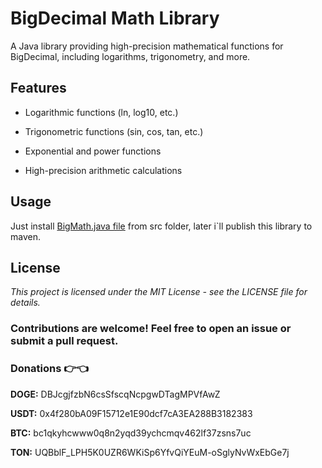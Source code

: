 # BigDecimal Math Library

A Java library providing high-precision mathematical functions for BigDecimal, including logarithms, trigonometry, and more.

## Features

- Logarithmic functions (ln, log10, etc.)

- Trigonometric functions (sin, cos, tan, etc.)

- Exponential and power functions

- High-precision arithmetic calculations

## Usage

Just install [BigMath.java file](https://github.com/MotilQR/BigDecimal-math-library/blob/main/src/BigMath.java) from src folder, later i`ll publish this library to maven.


## License

*This project is licensed under the MIT License - see the LICENSE file for details.*


### Contributions are welcome! Feel free to open an issue or submit a pull request.



### Donations 👉👈
**DOGE:** DBJcgjfzbN6csSfscqNcpgwDTagMPVfAwZ

**USDT:** 0x4f280bA09F15712e1E90dcf7cA3EA288B3182383

**BTC:** bc1qkyhcwww0q8n2yqd39ychcmqv462lf37zsns7uc

**TON:** UQBblF_LPH5K0UZR6WKiSp6YfvQiYEuM-oSglyNvWxEbGe7j

